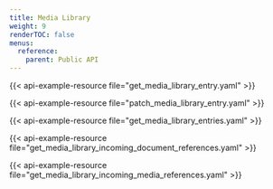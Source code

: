 ```yaml
---
title: Media Library
weight: 9
renderTOC: false
menus:
  reference:
    parent: Public API
---
```


{{< api-example-resource file="get_media_library_entry.yaml" >}}

{{< api-example-resource file="patch_media_library_entry.yaml" >}}

{{< api-example-resource file="get_media_library_entries.yaml" >}}

{{< api-example-resource file="get_media_library_incoming_document_references.yaml" >}}

{{< api-example-resource file="get_media_library_incoming_media_references.yaml" >}}
